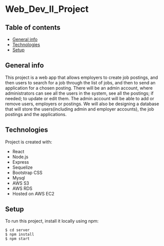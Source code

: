 # Web_Dev_II_Project
## Table of contents
* [General info](#general-info)
* [Technologies](#technologies)
* [Setup](#setup)

## General info
This project is a web app that allows employers to create job postings, and then users to search for a job through the list of jobs, and then to send an application for a chosen posting. There will be an admin account, where administrators can see all the users in the system, see all the postings; if needed; to update or edit them. The admin account will be able to add or remove users, employers or postings. We will also be designing a database that will store the users(including admin and employer accounts), the job postings and the applications.

	
## Technologies
Project is created with:
* React
* Node.js
* Express
* Sequelize
* Bootstrap CSS
* Mysql
* AWS S3
* AWS RDS
* Hosted on AWS EC2
	
## Setup
To run this project, install it locally using npm:

```
$ cd server
$ npm install
$ npm start
```
